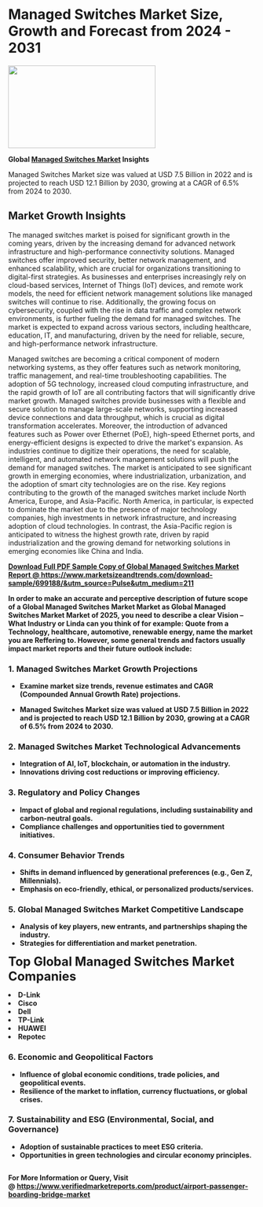 <H1>Managed Switches Market Size, Growth and Forecast from 2024 - 2031</H1><img class="aligncenter size-medium wp-image-584254" src="https://thirdeyenews.in/wp-content/uploads/2024/09/Global-Market-Research-300x168.jpeg" alt="" width="300" height="168" /><p><strong>Global&nbsp;<a href="https://www.marketsizeandtrends.com/download-sample/699188/&amp;utm_source=Pulse&amp;utm_medium=211">Managed Switches Market</a> Insights</strong></p><p>Managed Switches Market size was valued at USD 7.5 Billion in 2022 and is projected to reach USD 12.1 Billion by 2030, growing at a CAGR of 6.5% from 2024 to 2030.</p><p><h2>Market Growth Insights</h2> <p>The managed switches market is poised for significant growth in the coming years, driven by the increasing demand for advanced network infrastructure and high-performance connectivity solutions. Managed switches offer improved security, better network management, and enhanced scalability, which are crucial for organizations transitioning to digital-first strategies. As businesses and enterprises increasingly rely on cloud-based services, Internet of Things (IoT) devices, and remote work models, the need for efficient network management solutions like managed switches will continue to rise. Additionally, the growing focus on cybersecurity, coupled with the rise in data traffic and complex network environments, is further fueling the demand for managed switches. The market is expected to expand across various sectors, including healthcare, education, IT, and manufacturing, driven by the need for reliable, secure, and high-performance network infrastructure.</p> <p><strong><a href="#"></a></strong></p> <p>Managed switches are becoming a critical component of modern networking systems, as they offer features such as network monitoring, traffic management, and real-time troubleshooting capabilities. The adoption of 5G technology, increased cloud computing infrastructure, and the rapid growth of IoT are all contributing factors that will significantly drive market growth. Managed switches provide businesses with a flexible and secure solution to manage large-scale networks, supporting increased device connections and data throughput, which is crucial as digital transformation accelerates. Moreover, the introduction of advanced features such as Power over Ethernet (PoE), high-speed Ethernet ports, and energy-efficient designs is expected to drive the market's expansion. As industries continue to digitize their operations, the need for scalable, intelligent, and automated network management solutions will push the demand for managed switches. The market is anticipated to see significant growth in emerging economies, where industrialization, urbanization, and the adoption of smart city technologies are on the rise. Key regions contributing to the growth of the managed switches market include North America, Europe, and Asia-Pacific. North America, in particular, is expected to dominate the market due to the presence of major technology companies, high investments in network infrastructure, and increasing adoption of cloud technologies. In contrast, the Asia-Pacific region is anticipated to witness the highest growth rate, driven by rapid industrialization and the growing demand for networking solutions in emerging economies like China and India.</p> <p><strong><a href="#"></p><p><span class=""><strong>Download Full PDF Sample Copy of Global Managed Switches Market Report</strong> @ <a href="https://www.marketsizeandtrends.com/download-sample/699188/&amp;utm_source=Pulse&amp;utm_medium=211" target="_blank">https://www.marketsizeandtrends.com/download-sample/699188/&amp;utm_source=Pulse&amp;utm_medium=211</a></span></p><p>In order to make an accurate and perceptive description of future scope of a Global&nbsp;Managed Switches Market Market as Global&nbsp;Managed Switches Market Market of 2025, you need to describe a clear Vision &ndash; What Industry or Linda can you think of for example: Quote from a Technology, healthcare, automotive, renewable energy, name the market you are Reffering to. However, some general trends and factors usually impact market reports and their future outlook include:</p><h3>1.&nbsp;<strong>Managed Switches Market Growth Projections</strong></h3><ul><li>Examine market size trends, revenue estimates and CAGR (Compounded Annual Growth Rate) projections.</li><li><p>Managed Switches Market size was valued at USD 7.5 Billion in 2022 and is projected to reach USD 12.1 Billion by 2030, growing at a CAGR of 6.5% from 2024 to 2030.</p></li></ul><h3>2.&nbsp;<strong>Managed Switches Market Technological Advancements</strong></h3><ul><li>Integration of AI, IoT, blockchain, or automation in the industry.</li><li>Innovations driving cost reductions or improving efficiency.</li></ul><h3>3.&nbsp;<strong>Regulatory and Policy Changes</strong></h3><ul><li>Impact of global and regional regulations, including sustainability and carbon-neutral goals.</li><li>Compliance challenges and opportunities tied to government initiatives.</li></ul><h3>4.&nbsp;<strong>Consumer Behavior Trends</strong></h3><ul><li>Shifts in demand influenced by generational preferences (e.g., Gen Z, Millennials).</li><li>Emphasis on eco-friendly, ethical, or personalized products/services.</li></ul><h3>5.&nbsp;<strong>Global Managed Switches Market Competitive Landscape</strong></h3><ul><li>Analysis of key players, new entrants, and partnerships shaping the industry.</li><li>Strategies for differentiation and market penetration.</li></ul><p data-pm-slice="1 1 []"><span style="color: inherit; font-family: inherit; font-size: 25px;">Top Global Managed Switches Market Companies</span></p><div class="" data-test-id=""><p><li>D-Link</li><li> Cisco</li><li> Dell</li><li> TP-Link</li><li> HUAWEI</li><li> Repotec</li></p></div><h3>6.&nbsp;<strong>Economic and Geopolitical Factors</strong></h3><ul><li>Influence of global economic conditions, trade policies, and geopolitical events.</li><li>Resilience of the market to inflation, currency fluctuations, or global crises.</li></ul><h3>7.&nbsp;<strong>Sustainability and ESG (Environmental, Social, and Governance)</strong></h3><ul><li>Adoption of sustainable practices to meet ESG criteria.</li><li>Opportunities in green technologies and circular economy principles.</li></ul><h2><strong style="font-size: 14px;">For More Information or Query, Visit @&nbsp;</strong><a style="background-color: #ffffff; font-size: 14px;" href="https://www.marketsizeandtrends.com/report/managed-switches-market/" target="_blank">https://www.verifiedmarketreports.com/product/airport-passenger-boarding-bridge-market</a></h2>
